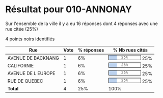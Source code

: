 # Résultat pour 010-ANNONAY

Sur l'ensemble de la ville il y a eu 16 réponses dont 4 réponses avec une rue citée (25%)

4 points noirs identifiés

| Rue | Vote | % réponses | % Nb rues cités|
|-----|------|------------|----------------|
| AVENUE DE BACKNANG | 1 | 6% | <img src="../../img/bar_25.gif" />&nbsp;25%|
| CALIFORNIE | 1 | 6% | <img src="../../img/bar_25.gif" />&nbsp;25%|
| AVENUE DE L EUROPE | 1 | 6% | <img src="../../img/bar_25.gif" />&nbsp;25%|
| RUE DE QUEBEC | 1 | 6% | <img src="../../img/bar_25.gif" />&nbsp;25%|
| **Total** | 4 | 25% | 100%|
